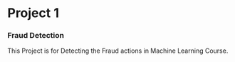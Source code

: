 

# Project 1
### Fraud Detection
This Project is for Detecting the Fraud actions in Machine Learning Course. 

